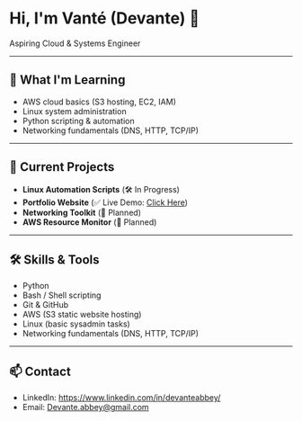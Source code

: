 # Hi, I'm Vanté (Devante) 👋
Aspiring Cloud & Systems Engineer  

---

## 🌟 What I'm Learning
- AWS cloud basics (S3 hosting, EC2, IAM)  
- Linux system administration  
- Python scripting & automation  
- Networking fundamentals (DNS, HTTP, TCP/IP)  

---

## 🔧 Current Projects
- **Linux Automation Scripts** (🛠 In Progress)  
- **Portfolio Website** (✅ Live Demo: [Click Here](<http://devante-portfolio.s3-website.eu-north-1.amazonaws.com>))  
- **Networking Toolkit** (📅 Planned)  
- **AWS Resource Monitor** (📅 Planned)  

---

## 🛠 Skills & Tools
- Python  
- Bash / Shell scripting  
- Git & GitHub  
- AWS (S3 static website hosting)  
- Linux (basic sysadmin tasks)  
- Networking fundamentals (DNS, HTTP, TCP/IP)  

---

## 📫 Contact
- LinkedIn: <https://www.linkedin.com/in/devanteabbey/>  
- Email: Devante.abbey@gmail.com 
